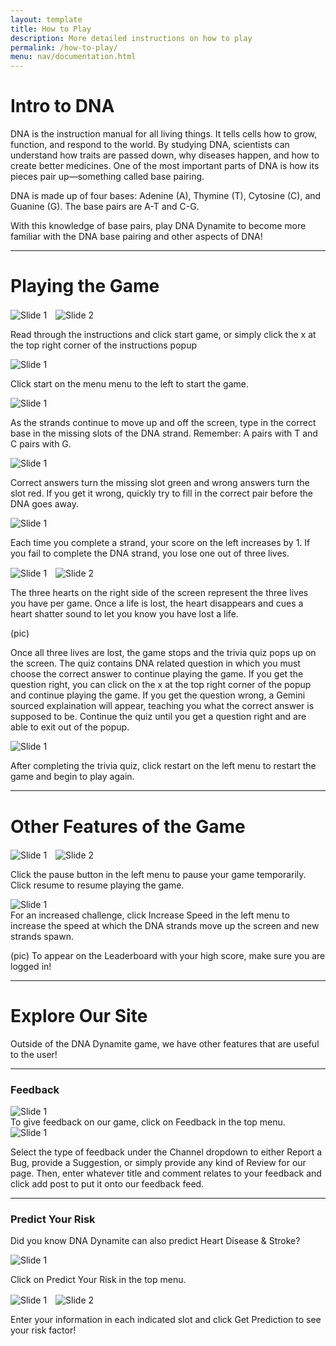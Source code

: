 ```yaml
---
layout: template 
title: How to Play
description: More detailed instructions on how to play
permalink: /how-to-play/
menu: nav/documentation.html
---
```

<style>
.slider {
  width: 100%;
  overflow-x: auto;
  white-space: nowrap;
  scroll-behavior: smooth;
}

.slider img {
  display: inline-block;
  margin-right: 10px;
  max-height: 300px; /* Optional: keeps images from being too tall */
  vertical-align: middle;
  border: none;
  outline: none;
}
</style>


# Intro to DNA
DNA is the instruction manual for all living things. It tells cells how to grow, function, and respond to the world. By studying DNA, scientists can understand how traits are passed down, why diseases happen, and how to create better medicines. One of the most important parts of DNA is how its pieces pair up—something called base pairing. 

DNA is made up of four bases: Adenine (A), Thymine (T), Cytosine (C), and Guanine (G). The base pairs are A-T and C-G. 

With this knowledge of base pairs, play DNA Dynamite to become more familiar with the DNA base pairing and other aspects of DNA! 

---

# Playing the Game

<div class="slider">
  <div class="slides">
    <img src="{{ site.baseurl }}/images/play/instructions.png" alt="Slide 1">
    <img src="{{ site.baseurl }}/images/play/start.png" alt="Slide 2">
  </div>
</div>

Read through the instructions and click start game, or simply click the x at the top right corner of the instructions popup

<div class="slider">
  <div class="slides">
    <img src="{{ site.baseurl }}/images/play/startbutton.png" alt="Slide 1">
  </div>
</div>

Click start on the menu menu to the left to start the game. 

<div class="slider">
  <div class="slides">
    <img src="{{ site.baseurl }}/images/play/missing.png" alt="Slide 1">
  </div>
</div>

As the strands continue to move up and off the screen, type in the correct base in the missing slots of the DNA strand. Remember: A pairs with T and C pairs with G. 

<div class="slider">
  <div class="slides">
    <img src="{{ site.baseurl }}/images/play/wrong.png" alt="Slide 1">
  </div>
</div>

Correct answers turn the missing slot green and wrong answers turn the slot red. If you get it wrong, quickly try to fill in the correct pair before the DNA goes away. 

<div class="slider">
  <div class="slides">
    <img src="{{ site.baseurl }}/images/play/score.png" alt="Slide 1">
  </div>
</div>

Each time you complete a strand, your score on the left increases by 1. If you fail to complete the DNA strand, you lose one out of three lives. 


<div class="slider">
  <div class="slides">
    <img src="{{ site.baseurl }}/images/play/3hearts.png" alt="Slide 1">
    <img src="{{ site.baseurl }}/images/play/score.png" alt="Slide 2">
  </div>
</div>

The three hearts on the right side of the screen represent the three lives you have per game. Once a life is lost, the heart disappears and cues a heart shatter sound to let you know you have lost a life. 

(pic)

Once all three lives are lost, the game stops and the trivia quiz pops up on the screen. The quiz contains DNA related question in which you must choose the correct answer to continue playing the game. If you get the question right, you can click on the x at the top right corner of the popup and continue playing the game. If you get the question wrong, a Gemini sourced explaination will appear, teaching you what the correct answer is supposed to be. Continue the quiz until you get a question right and are able to exit out of the popup. 


<div class="slider">
  <div class="slides">
    <img src="{{ site.baseurl }}/images/play/restart.png" alt="Slide 1">
  </div>
</div>

After completing the trivia quiz, click restart on the left menu to restart the game and begin to play again. 

---

# Other Features of the Game


<div class="slider">
  <div class="slides">
    <img src="{{ site.baseurl }}/images/play/pause.png" alt="Slide 1">
    <img src="{{ site.baseurl }}/images/play/resume.png" alt="Slide 2">
  </div>
</div>

Click the pause button in the left menu to pause your game temporarily. Click resume to resume playing the game. 


<div class="slider">
  <div class="slides">
    <img src="{{ site.baseurl }}/images/play/speed.png" alt="Slide 1">
  </div>
</div>
For an increased challenge, click Increase Speed in the left menu to increase the speed at which the DNA strands move up the screen and new strands spawn. 

(pic)
To appear on the Leaderboard with your high score, make sure you are logged in! 

---

# Explore Our Site
Outside of the DNA Dynamite game, we have other features that are useful to the user! 

---

### Feedback

<div class="slider">
  <div class="slides">
    <img src="{{ site.baseurl }}/images/play/feedback.png" alt="Slide 1">
  </div>
</div>
To give feedback on our game, click on Feedback in the top menu. 

<div class="slider">
  <div class="slides">
    <img src="{{ site.baseurl }}/images/play/channel.png" alt="Slide 1">
  </div>
</div>

Select the type of feedback under the Channel dropdown to either Report a Bug, provide a Suggestion, or simply provide any kind of Review for our page. Then, enter whatever title and comment relates to your feedback and click add post to put it onto our feedback feed. 

---

### Predict Your Risk
Did you know DNA Dynamite can also predict Heart Disease & Stroke? 


<div class="slider">
  <div class="slides">
    <img src="{{ site.baseurl }}/images/play/predictbutt.png" alt="Slide 1">
  </div>
</div>

Click on Predict Your Risk in the top menu. 

<div class="slider">
  <div class="slides">
    <img src="{{ site.baseurl }}/images/play/predictml.png" alt="Slide 1">
    <img src="{{ site.baseurl }}/images/play/prediction.png" alt="Slide 2">
  </div>
</div>

Enter your information in each indicated slot and click Get Prediction to see your risk factor!

